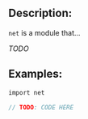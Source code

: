## Description:

`net` is a module that...

*TODO*

## Examples:

```v
import net

// TODO: CODE HERE

```
